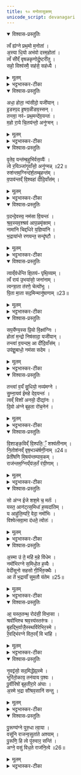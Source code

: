 ```yaml
---
title: १० मनोतासूक्तम्
unicode_script: devanagari
---
```



<details open><summary>विश्वास-प्रस्तुतिः</summary>

त्वँ ह्य॑ग्ने प्रथ॒मो म॒नोता॑ ।   
अ॒स्या धि॒यो अभ॑वो दस्म॒होता॑ ।  
त्वँ सी॑व्ँ वृषन्नकृणोर्दु॒ष्टरी॑तु ।   
सहो॒ विश्व॑स्मै॒ सह॑से॒ सह॑ध्यै ।   
</details>

<details><summary>मूलम्</summary>

त्वँ ह्य॑ग्ने प्रथ॒मो म॒नोता॑ ।   
अ॒स्या धि॒यो अभ॑वो दस्म॒होता॑ ।  
त्वँ सी॑व्ँ वृषन्नकृणोर्दु॒ष्टरी॑तु ।   
सहो॒ विश्व॑स्मै॒ सह॑से॒ सह॑ध्यै ।   
</details>

<details><summary>भट्टभास्कर-टीका</summary>

1मनोतायै प्रेषितोऽन्वाह - त्वं ह्यग्ने इति ॥ त्रैष्टुभः सर्वोऽनुवाकः । हे अग्ने! त्वमेव प्रथमः मुख्यः मनोता मनसा ऊता प्रार्थिता रक्षिता वा देवैः मनसा प्रार्थिता अजा मनोता तदर्थिनां प्रथमः त्वं तद्वद्भिरभेद उपचर्यते । स त्वं अस्याः धियः कर्मणः होता साधु यष्टा अभवः भव, त्वच्छेषः अन्यैः भुज्यते हे दस्म! दंसयितः! तत्तत्कर्मकुशल! । किञ्च - हे वृषन्! कामानां वर्षितः! त्वमेव दुष्टरीतु दुःखेन तरितव्यं निर्वर्त्यं कर्म अकृणोः सीं सर्वतः साकल्येन, अवधारणे वा, त्वमेवाकृणोरिति । तरतेस्तुः, छान्दस ईडागमः । दुस्तरं वा जगत् त्वमेव यागद्वारेण करोषि । त्वं हि सहः बलं विश्वस्मै सहसे अभिभवित्रे बलाय सहध्यै अभिभवितुं यद्विश्वमभिभवति तस्याभिभावुकं बलं त्वमसि । तुमर्थे अध्यैप्रत्ययः । तस्मात् त्वमेव होता भवेति ॥
</details>

<details open><summary>विश्वास-प्रस्तुतिः</summary>

अधा॒ होता॒ न्य॑सीदो॒ यजी॑यान् ।   
इ॒डस्प॒द इ॒षय॒न्नीड्य॒स्सन् ।  
तन्त्वा॒ नर॑ᳶ प्रथ॒मन्दे॑व॒यन्तः॑ ।   
म॒हो रा॒ये चि॒तय॑न्तो॒ अनु॑ग्मन् ।   
</details>

<details><summary>मूलम्</summary>

अधा॒ होता॒ न्य॑सीदो॒ यजी॑यान् ।   
इ॒डस्प॒द इ॒षय॒न्नीड्य॒स्सन् ।  
तन्त्वा॒ नर॑ᳶ प्रथ॒मन्दे॑व॒यन्तः॑ ।   
म॒हो रा॒ये चि॒तय॑न्तो॒ अनु॑ग्मन् ।   
</details>

<details><summary>भट्टभास्कर-टीका</summary>

2अधा होतेति ॥ अथानन्तरमिदानीं होता भूत्वा न्यसीदः नियमेन सिद, छान्दसो लुङ् । यजीयान् यष्टृतरः मानुषात् होतुः । क्व? इडस्पदे वेद्याः स्थाने उत्तरनाभौ अन्नस्य वा उत्पत्तिस्थाने वेद्यामेव इषयन् इषमन्नं सर्वस्य कुर्वन् उत्पादयन् । 'तत्करोति' इति णिच्, 'प्रकृत्यैकाच्' इति प्रकृतिभावः । ईड्यः स्तुत्यस्सन् निषीद । यस्मात् नरः ऋत्विग्यजमानाः तं तादृशं त्वामेव प्रथमं प्रधानं चितयन्तः बुद्ध्यमानाः देवयन्तः देवान्यष्टुमिच्छन्तः तं त्वामेव अनुग्मन् अनुगच्छन्ति याचितुं भजन्ते । छान्दसे लुङि 'मन्त्रे घस' इति च्लेर्लुक् । चित संचेतने, चुरादिरदन्तः । महो राये महते धनाय अनुग्मन् । यद्वा - महते धनाय चितयन्तः त्वामेव अनुग्मन्निति । मह इति षष्ठी चतुर्थ्यर्थे ॥
</details>

<details open><summary>विश्वास-प्रस्तुतिः</summary>

वृ॒तेव॒ यन्त॑म्ब॒हुभि॑र्वस॒व्यैः॑ ।   
त्वे र॒यिञ्जा॑गृ॒वाँसो॒ अनु॑ग्मन्न् ॥22॥  
रुश॑न्तम॒ग्निन्द॑र्श॒तम्बृ॒हन्त॑म् ।   
व॒पाव॑न्तव्ँ वि॒श्वहा॑ दीदि॒वाँस॑म् ।   
</details>

<details><summary>मूलम्</summary>

वृ॒तेव॒ यन्त॑म्ब॒हुभि॑र्वस॒व्यैः॑ ।   
त्वे र॒यिञ्जा॑गृ॒वाँसो॒ अनु॑ग्मन्न् ॥22॥  
रुश॑न्तम॒ग्निन्द॑र्श॒तम्बृ॒हन्त॑म् ।   
व॒पाव॑न्तव्ँ वि॒श्वहा॑ दीदि॒वाँस॑म् ।   
</details>

<details><summary>भट्टभास्कर-टीका</summary>

3वृतेव यन्तमिति ॥ वृता वर्तन्या पथा यन्तं गच्छन्तं बहुभिः वसव्यैः वर्धनसमूहैः सहितं राजानमिव त्वे त्वां रयिं रयिवन्तं महाधनम् । मत्वर्थीयो लुप्यते । युष्मच्छब्दात् द्वितीयायाः 'सुपां सुलुक्' इति शे आदेशः । जागृवांसः प्रबुद्धाः जनाः अनुग्मन् अनुगच्छन्ति । पूर्ववत् च्लेर्लुक् । अग्निर्विशेष्यते - रुशन्तं अमित्रान् हिंसन्तम् । रुश रिश हिंसायाम्, अग्निं अङ्गनादिगुणयुक्तं दर्शतं दर्शनीयं बृहन्तं महान्तं वपावन्तं वपादिभिः हविर्भिः तद्वन्तं विश्वहा विश्वान्यहानि । सवर्णदीर्घस्य छान्दसं ह्रस्वत्वम् । दीदिवांसं दीप्यमानम् । दीदितिः दीप्तिकर्मा छान्दसः ॥
</details>

<details open><summary>विश्वास-प्रस्तुतिः</summary>

प॒दन्दे॒वस्य॒ नम॑सा वि॒यन्तः॑ ।   
श्र॒व॒स्यव॒श्श्रव॑ आप॒न्नमृ॑क्तम् ।  
नामा॑नि चिद्दधिरे य॒ज्ञिया॑नि ।   
भ॒द्राया॑न्ते रणयन्त॒ सन्दृ॑ष्टौ ।   
</details>

<details><summary>मूलम्</summary>

प॒दन्दे॒वस्य॒ नम॑सा वि॒यन्तः॑ ।   
श्र॒व॒स्यव॒श्श्रव॑ आप॒न्नमृ॑क्तम् ।  
नामा॑नि चिद्दधिरे य॒ज्ञिया॑नि ।   
भ॒द्राया॑न्ते रणयन्त॒ सन्दृ॑ष्टौ ।   
</details>

<details><summary>भट्टभास्कर-टीका</summary>

4पदमिति ॥ देवस्य तव पदं स्थानं अग्निहोत्रादि नमसा अनेन हविषा इत्थंभूः वियन्तः विशेषेण गच्छन्तः श्रवस्यवः श्रवोऽन्नं यशो वा इच्छन्तः । क्यजन्तात् 'क्याच्छन्दसि' इति उप्रत्ययः । तदेव श्रव आपन् आप्नुवन्ति । छान्दसो लङ् । अमृक्तं अमृदितं अमृष्टं वा । छान्दसो व्यञ्जनविकारः । किं बहुना? तव नामान्यपि अग्न्यादीनि ये दधिरे धारयान्त यज्ञियानि यज्ञार्हाणि यज्ञप्रतिपादनपरान्वा ग्रन्थान् त्वत्संन्कीर्तनपराण्येव धारयन्ति तेऽपि तव भद्रायां कल्याण्यां संदृष्टौ रणयन्त रमयन्ति । स्वार्थिको णिच् । किं पुनस्तव पदं वियन्त इति । रमेरन्त्यविकारश्छान्दसः ॥
</details>

<details open><summary>विश्वास-प्रस्तुतिः</summary>

त्वाव्ँव॑र्धन्ति क्षि॒तय॑ᳶ पृथि॒व्याम् ।   
त्वँ राय॑ उ॒भया॑सो॒ जना॑नाम् ।  
त्वन्त्रा॒ता त॑रणे॒ चेत्यो॑भूः ।   
पि॒ता मा॒ता सद॒मिन्मानु॑षाणाम् ॥23॥  
</details>

<details><summary>मूलम्</summary>

त्वाव्ँव॑र्धन्ति क्षि॒तय॑ᳶ पृथि॒व्याम् ।   
त्वँ राय॑ उ॒भया॑सो॒ जना॑नाम् ।  
त्वन्त्रा॒ता त॑रणे॒ चेत्यो॑भूः ।   
पि॒ता मा॒ता सद॒मिन्मानु॑षाणाम् ॥23॥  
</details>

<details><summary>भट्टभास्कर-टीका</summary>

5त्वां वर्धन्तीत्यादि ॥ स्तुतिभिः हविर्भिर्वा क्षितयः मनुष्याः पृथिव्यां वर्तमानाः । 'छन्दस्युभयथा' इति शप आर्धधातुकत्वात् णिलोपः । त्वमेव जनानां जीवतां रायः धनानि । तद्धेतुत्वात्ताच्छब्द्यम् । उभयासः दिव्याः पार्थिवाश्च । यद्वा - जङ्गमाः स्थावराश्च । अत एव त्वमेव त्राता रक्षिता चेत्यः स्मर्तव्यः भूः भवसि । यद्वा - त्राता च चेत्यश्च त्वमेव । हे तरणे! दुर्गाणां तारणकुशल! दुर्गाणां तरणे कर्तव्य इति केचित् । तदानीं लिट्स्वरेण भाव्यम् । किञ्च - त्वमेव पिता माता च । मानुषाणां तत्तत्कार्यकरणात्, सदमित् सदैव । सदमिदिति निपात आद्युदात्तः ॥
</details>

<details open><summary>विश्वास-प्रस्तुतिः</summary>

सप॒र्येण्य॒स्स प्रि॒यो वि॒क्ष्व॑ग्निः ।   
होता॑ म॒न्द्रो निष॑सादा॒ यजी॑यान् ।  
तन्त्वा॑ व॒यन्दम॒ आ दी॑दि॒वाँस॑म् ।   
उप॑ज्ञु॒बाधो॒ नम॑सा सदेम ।   
</details>

<details><summary>मूलम्</summary>

सप॒र्येण्य॒स्स प्रि॒यो वि॒क्ष्व॑ग्निः ।   
होता॑ म॒न्द्रो निष॑सादा॒ यजी॑यान् ।  
तन्त्वा॑ व॒यन्दम॒ आ दी॑दि॒वाँस॑म् ।   
उप॑ज्ञु॒बाधो॒ नम॑सा सदेम ।   
</details>

<details><summary>भट्टभास्कर-टीका</summary>

6स पर्येण्य इति ॥ सः त्वं पर्येण्यः सर्वात्मना गन्तव्यः । इण औणादिको ण्यप्रत्ययः । यद्वा - पर्येष्यः, छान्दसो वर्णविकारः । सपर्यतेः कण्ड्वादियगन्तादेण्य इत्यपरम्, तदानीं स इत्यस्योदात्तत्वं दुर्लभम् । स एव त्वं प्रियः प्रीणयिता भूत्वा अङ्गनादिगुणस्सन् विक्षु प्रजासु निषसाद निषीदसि । पुरुषव्यत्ययः । मन्द्रः स्वयं च तृप्यन् होता आह्वाता यजीयान् यष्टृतरः । यद्वा - स एव खलु होता पर्येण्यः प्रियश्च यो यष्टृतरः मन्द्रश्च भूत्या विक्षु निषीदसि तस्मात् तं तादृशं त्वां दमे यज्ञगृहे दीदिवासं दीप्यमानं नमसा हविषा प्रणिपातेन वा आसदेम आसीदामः भजामहे । लिङ्याशिष्यङ् । उपज्ञुबाधः उपजायमानबाधाः, बाधेर्भावे क्विप् । कर्मणि वा । संसारेण बाध्यमाना बाधाः उपज्ञु उपज्ञातं सुप्रसिद्धम् । छान्दसे स्व[र]रूपे ॥
</details>

<details open><summary>विश्वास-प्रस्तुतिः</summary>

तन्त्वा॑ व॒यँ सु॒धियो॒ नव्य॑मग्ने ।   
सु॒म्ना॒यव॑ ईमहे देव॒यन्तः॑ ।  
त्वव्ँ विशो॑ अनयो॒ दीद्या॑नः ।   
दि॒वो अ॑ग्ने बृह॒ता रो॑च॒नेन॑ ।   
</details>

<details><summary>मूलम्</summary>

तन्त्वा॑ व॒यँ सु॒धियो॒ नव्य॑मग्ने ।   
सु॒म्ना॒यव॑ ईमहे देव॒यन्तः॑ ।  
त्वव्ँ विशो॑ अनयो॒ दीद्या॑नः ।   
दि॒वो अ॑ग्ने बृह॒ता रो॑च॒नेन॑ ।   
</details>

<details><summary>भट्टभास्कर-टीका</summary>

7तं त्वा वयमिति ॥ हे अग्ने! तादृशं त्वां नव्यं स्तुत्यं नवं वा वयं सुधियः शोभनप्रज्ञाः शोभनकर्माणो वा सुम्नायवः सुखमिच्छन्तः तदर्थं देवान् प्राप्तुमिच्छन्तः ईमहे याचामहे भजामहे वा । त्वं खलु दीद्यानः विशः मनुष्यान् अनयः नयसि प्रापयसि दिवः द्युलोकान् इष्टान् । छान्दसो लङ् । हे अग्ने! अङ्गनादिगुण रोचनेन दीप्त्या इत्थंभूतः ॥
</details>

<details open><summary>विश्वास-प्रस्तुतिः</summary>

वि॒शाङ्क॒विव्ँ वि॒श्पति॒ँ॒ शश्व॑तीनाम् ।   
नि॒तोश॑नव्ँ वृष॒भञ्च॑र्षणी॒नाम् ॥24॥  
प्रेती॑षणि मि॒षय॑न्तम्पाव॒कम् ।   
राज॑न्तम॒ग्निय्ँय॑ज॒तँ र॑यी॒णाम् ।   
</details>

<details><summary>मूलम्</summary>

वि॒शाङ्क॒विव्ँ वि॒श्पति॒ँ॒ शश्व॑तीनाम् ।   
नि॒तोश॑नव्ँ वृष॒भञ्च॑र्षणी॒नाम् ॥24॥  
प्रेती॑षणि मि॒षय॑न्तम्पाव॒कम् ।   
राज॑न्तम॒ग्निय्ँय॑ज॒तँ र॑यी॒णाम् ।   
</details>

<details><summary>भट्टभास्कर-टीका</summary>

8विशां कविमिति ॥ विशां मनुष्याणां शश्वतीनां नित्यप्रवृत्तानां अविच्छिन्नसन्ततीनां विश्वपतिं नित्यस्वामिनम् । व्यासेन बहुत्वं प्रतिपाद्यते, समासेन नित्यसम्बन्धादि । कविं क्रान्तदर्शनं नितोशनं हन्तारममित्राणाम् । वृषभं वर्षितारं कामानाम् । चर्षणीनां मनुष्याणाम् । प्रकृष्टा इतिः गतिः प्रेतिः तस्याः सनितारं दातारम् । 'छन्दसि वनमन' इति इन्प्रत्ययः, सुषामादित्वात् षत्वम्, पूर्वपदप्रकृतिस्वरत्वं छान्दसम् । इषयन्तं अन्नं कुर्वाणम् । 'तत्करोति' हति णिच्, 'प्रकृत्यैकाच्' इति प्रकृतिभावः । पावकं शोधकं राजन्तं दीप्यमानं अग्निं अङ्गनादिगुणं यजतं सङ्गमयितारं रयीणां धनानां तं त्वां ईमहे इति प्रकृतेनान्वयिते ॥
</details>

<details open><summary>विश्वास-प्रस्तुतिः</summary>

सो अ॑ग्न ईजे शश॒मे च॒ मर्तः॑ ।   
यस्त॒ आन॑ट्त्स॒मिधा॑ ह॒व्यदा॑तिम् ।  
य आहु॑ति॒म्परि॒ वेदा॒ नमो॑भिः ।   
विश्वेत्सवा॒मा द॑धते॒ त्वोतः॑ ।   
</details>

<details><summary>मूलम्</summary>

सो अ॑ग्न ईजे शश॒मे च॒ मर्तः॑ ।   
यस्त॒ आन॑ट्त्स॒मिधा॑ ह॒व्यदा॑तिम् ।  
य आहु॑ति॒म्परि॒ वेदा॒ नमो॑भिः ।   
विश्वेत्सवा॒मा द॑धते॒ त्वोतः॑ ।   
</details>

<details><summary>भट्टभास्कर-टीका</summary>

9सो अग्न इति ॥ हे अग्ने! स एव ईजे यजते । छान्दसो लिट् । स एव शशमे शाम्यति च शान्तिस्सुखं सर्वयागफलम् । मर्तः मरणधर्मा यो मनुष्यः ते त्वदर्थं हव्यदातिं, यज्ञं, अधिकरणे क्तिन् । समिधा समिद्भिः सहितं आनट् प्राप्नोति । अश्नोतेर्लङि व्यत्ययेन श्नम्, परस्मैपदं च, नशेर्वा गतिकर्मणो लङ् । किञ्च - यः ते त्वदर्थं आहुतिं आहुतिमात्रमपि नमोभिः नमस्कारैः सहितां परिवेद सर्वतो जानाति सर्वस्य अन्नस्य अंशमस्मै होतव्यं जानाति । सः मनुष्यः त्वोतः त्वया रक्षितः विश्वेत् विश्वान्येव वामा वामानि वननीयानि धनानि दधते धत्ते । वचनव्यत्ययः, लेटि वा अडागमः ॥
</details>

<details open><summary>विश्वास-प्रस्तुतिः</summary>

अ॒स्मा उ॑ ते॒ महि॑ म॒हे वि॑धेम ।   
नमो॑भिरग्ने स॒मिधो॒त ह॒व्यैः ।  
वेदी॑सूनो सहसो गी॒र्भिरु॒क्थैः ।   
आ ते॑ भ॒द्रायाँ॑ सुम॒तौ य॑तेम ॥25॥  
</details>

<details><summary>मूलम्</summary>

अ॒स्मा उ॑ ते॒ महि॑ म॒हे वि॑धेम ।   
नमो॑भिरग्ने स॒मिधो॒त ह॒व्यैः ।  
वेदी॑सूनो सहसो गी॒र्भिरु॒क्थैः ।   
आ ते॑ भ॒द्रायाँ॑ सुम॒तौ य॑तेम ॥25॥  
</details>

<details><summary>भट्टभास्कर-टीका</summary>

10अस्मा इति ॥ अस्मा उ अस्मा एव एवंगुणाय ते तुभ्यं महे महते विधेम परिचरेम । कर्मणि षष्ठी । महि महत् नमोभिः नमस्कारैः समिधा समिद्भिः उत अपि च हव्यैः हविर्भिः वेदी वेद्याम्, 'सुपां सुलुक्' इति पूर्वसवर्णदीर्धत्वम् । स- हसो बलस्य सूनो! मथनप्रभवत्वात् । 'परमपि छन्दसि' इति पूर्वाङ्गवद्भावात् षष्ठ्यामन्त्रितसमुदायो निहन्यते । गीर्भिः स्तोत्रैः उक्थैः शस्त्रैश्च विधेम । एवं ते तव भद्रायां कल्याण्यां सुमतौ अनुग्रहात्मिकायां बुद्धौ निमित्तभूतायां तल्लाभाय आयतेम शास्त्रीयेण मार्गेण यतामहे । व्यत्ययेन परस्मैपदम् ॥
</details>

<details open><summary>विश्वास-प्रस्तुतिः</summary>

आ॒ यस्त॒तन्थ॒ रोद॑सी॒ विभा॒सा ।   
श्रवो॑भिश्च श्रव॒स्य॑स्तरु॑त्रः ।  
बृ॒हद्भि॒र्वाजै॒स्स्थवि॑रेभिर॒स्मे ।   
रे॒वद्भि॑रग्ने वित॒रव्ँ वि भा॑हि ।   
</details>

<details><summary>मूलम्</summary>

आ॒ यस्त॒तन्थ॒ रोद॑सी॒ विभा॒सा ।   
श्रवो॑भिश्च श्रव॒स्य॑स्तरु॑त्रः ।  
बृ॒हद्भि॒र्वाजै॒स्स्थवि॑रेभिर॒स्मे ।   
रे॒वद्भि॑रग्ने वित॒रव्ँ वि भा॑हि ।   
</details>

<details><summary>भट्टभास्कर-टीका</summary>

11आ यस्ततन्थेति॥ यः त्वं रोदसी द्यावापृथिव्यौ भासा तेजसा व्याततन्थ व्याप्नौषि । छान्दसो लिट्,'बभूथा ततन्थ' इति निपात्यते । श्रवोभिः अन्नैश्च रोदसी व्याततन्थेत्येव । श्रवस्यः श्रवः अन्नं प्रजाभ्यः इच्छन् । 'छन्दसि परेच्छायामपि' इति क्यच्, क्यजन्तात्पचाद्यच् । अन्तरितं मृग्यम् । यद्वा - श्रवसे हितं श्रवसि वा साधु: । तरुत्रः तारीयता दुर्गेभ्यः, 'तरुत्रपरः ' इति निपात्यते, अकारोपजनः छान्दसः पचाद्यज्वा । 'न धातुलोप आर्धधातुके' इति गुणाभावः, आद्युदात्तत्वं छान्दसम् । अतस्त्वं बृहद्भिः वाजैः अन्नैः स्थविरेभिः चिरन्तनैः रेवद्भिः पुत्रादिधनसमृद्धिहेतुभिः अस्मे अस्मभ्यं देवैः वितरं विभाहि सर्वातिशायिना विशेषेण विभाहि दीप्यस्व देहीत्युक्तं भवति हे अग्ने! । 'अमु च छन्दसि इत्यमुप्रत्ययः ॥
</details>

<details open><summary>विश्वास-प्रस्तुतिः</summary>

नृ॒वद्व॑सो॒ सद॒मिद्धे॑ह्य॒स्मे ।   
भूरि॑तो॒काय॒ तन॑याय प॒श्वः ।  
पू॒र्वीरिषो॑ बृह॒तीरा॒रे अ॑घाः ।   
अ॒स्मे भ॒द्रा सौ॑श्रव॒सानि॑ सन्तु ।   
</details>

<details><summary>मूलम्</summary>

नृ॒वद्व॑सो॒ सद॒मिद्धे॑ह्य॒स्मे ।   
भूरि॑तो॒काय॒ तन॑याय प॒श्वः ।  
पू॒र्वीरिषो॑ बृह॒तीरा॒रे अ॑घाः ।   
अ॒स्मे भ॒द्रा सौ॑श्रव॒सानि॑ सन्तु ।   
</details>

<details><summary>भट्टभास्कर-टीका</summary>

12नृवद्वसो इति ॥ हे वसो! वासयितः! प्रजानां नृवत् नृभिः दासादिभिः तद्वत् धनं भूरि बहु अस्मे अस्मभ्यं धेहि देहि । 'ह्रस्वनुड्भ्यां मतुप्' इति मतुप उदात्तत्वम् । सदमित् सदैव । किञ्च - तोकाय पुत्राय तनयाय तत्पुत्राय च धेहीत्येव । पश्वः पशूंश्च अस्मभ्यं धेहि । किञ्च - पूर्वीः चिरन्तनीं पूर्वपुरुषोचिताः इषः अन्नानि बृहतीः महतीः प्रभूता आरे अन्तिके क्षिप्रमेव अधाः क्षारय अस्मासु वर्षय । धृ क्षरणे लुङि सिचि वृद्धावीडभावे रूपम् । किञ्च - अस्मे अस्माकं भद्रा भद्राणि सौश्रवसानि सुश्रवसां शोभनानां पुरुषाणां संबन्धीनि कर्माणि स्थानासनादीनि सन्तु ॥
</details>

<details open><summary>विश्वास-प्रस्तुतिः</summary>

पु॒रूण्य॑ग्ने पुरु॒धा त्वा॒या ।   
वसू॑नि राजन्व॒सुता॑ते अश्याम् ।  
पु॒रूणि॒ हि त्वे पु॑रुवार॒ सन्ति॑ ।   
अग्ने॒ वसु॑ विध॒ते राज॑नि॒त्वे ॥26॥  
</details>

<details><summary>मूलम्</summary>

पु॒रूण्य॑ग्ने पुरु॒धा त्वा॒या ।   
वसू॑नि राजन्व॒सुता॑ते अश्याम् ।  
पु॒रूणि॒ हि त्वे पु॑रुवार॒ सन्ति॑ ।   
अग्ने॒ वसु॑ विध॒ते राज॑नि॒त्वे ॥26॥  
</details>

<details><summary>भट्टभास्कर-टीका</summary>

13पुरूणीति ॥ हे अग्ने! राजन्! दीप्यमान! हे वसुताते! वसूनां धनानां कर्तः! । छान्दसे तातलि 'लिति' इति प्रत्ययात्पुर्वस्योदात्तत्वम् । त्वाया त्वया हेतुना । 'सुपां सुलुक्' इति याजादेशः । दीर्घत्वं वर्णविकारः । पुरुधा बहुप्रकारभिन्नानि वसूनि धनानि अश्यां भुञ्जीय । तव विशेषः श्रूयतां - हे अग्ने! पुरुवार! बहुभिर्वरणीय! सर्वकालवर्तित्वात् त्वे त्वयि पृरूणि बहूनि वसु वसूनि सन्ति । 'सुपां सुलुक्' इति लुक् । त्वयि खलु बहूनि धनानि विद्यन्ते । कीदृशे त्वयि? विधते परिचरते जनाय यजमानाय । 'शतुरनुमः' इति विभक्तेरुदात्तत्वम् । परिचारकजनार्थमेव राजनि दीप्यमाने त्वयि पुरूणि वसूनि सन्ति । तस्मात्तादृशेन त्वया पुरूणि वसूनि अश्यामिति ॥


इति तैत्तिरीये ब्राह्मणे तृतीये षष्ठे दशमोऽनुवाकः ॥  

</details>

